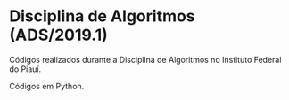 # Disciplina de Algoritmos (ADS/2019.1)

Códigos realizados durante a Disciplina de Algoritmos
no Instituto Federal do Piauí.

Códigos em Python.